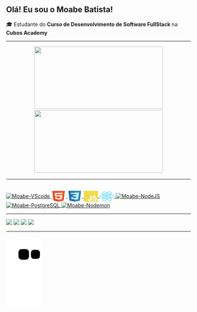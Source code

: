 ## Olá! Eu sou o Moabe Batista!

:mortar_board: Estudante do **Curso de Desenvolvimento de Software FullStack** na **Cubos Academy**

---

<div align="center">
  <a href="https://github.com/moabebatista">
  <img height="170em" width="350em" src="https://github-readme-stats.vercel.app/api?username=moabebatista&show_icons=true&theme=dark&include_all_commits=true&count_private=true"/>
  <img height="170em" width="350em" src="https://github-readme-stats.vercel.app/api/top-langs/?username=moabebatista&layout=compact&langs_count=7&theme=dark"/>
</div> 
  
---
  
<div style="display: inline_block"><br>
  <img align="center" alt="Moabe-VScode" height="40" width="40" src="https://www.vectorlogo.zone/logos/visualstudio_code/visualstudio_code-icon.svg">
  <img align="center" alt="Moabe-HTML" height="30" width="40" src="https://raw.githubusercontent.com/devicons/devicon/master/icons/html5/html5-original.svg">
  <img align="center" alt="Moabe-CSS" height="30" width="40" src="https://raw.githubusercontent.com/devicons/devicon/master/icons/css3/css3-original.svg">
  <img align="center" alt="Moabe-Js" height="30" width="40" src="https://raw.githubusercontent.com/devicons/devicon/master/icons/javascript/javascript-plain.svg">
  <img align="center" alt="Moabe-React" height="30" width="40" src="https://raw.githubusercontent.com/devicons/devicon/master/icons/react/react-original.svg">
  <img align="center" alt="Moabe-NodeJS" height="40" width="40" src="https://user-images.githubusercontent.com/83438974/137612047-eeacc548-95ad-4837-abe0-88c9e969e540.jpg">
    <img align="center" alt="Moabe-PostgreSQL" height="40" width="40" src="https://www.vectorlogo.zone/logos/postgresql/postgresql-icon.svg">
    <img align="center" alt="Moabe-Nodemon" height="40" width="40" src="https://www.vectorlogo.zone/logos/nodemonio/nodemonio-icon.svg">
</div> 
</div> 
  
---
  
<div> 
  <a href="https://www.instagram.com/prof_moabebatista" target="_blank"><img src="https://img.shields.io/badge/-Instagram-%23E4405F?style=for-the-badge&logo=instagram&logoColor=white" target="_blank"></a>
 <a href="https://discord.gg/R27pbDKr" target="_blank"><img src="https://img.shields.io/badge/Discord-7289DA?style=for-the-badge&logo=discord&logoColor=white" target="_blank"></a> 
  <a href = "moabebatista@gmail.com"><img src="https://img.shields.io/badge/-Gmail-%23333?style=for-the-badge&logo=gmail&logoColor=white" target="_blank"></a>
  <a href="https://www.linkedin.com/in/moabe-batista-da-silva-42b853197" target="_blank"><img src="https://img.shields.io/badge/-LinkedIn-%230077B5?style=for-the-badge&logo=linkedin&logoColor=white" target="_blank"></a> 
</div>
  
---
  
![Snake animation](https://github.com/moabebatista/moabebatista/blob/output/github-contribution-grid-snake.svg)
 
